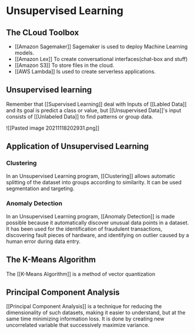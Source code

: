 # Unsupervised Learning 
## The CLoud Toolbox 
* [[Amazon Sagemaker]]
Sagemaker is used to deploy Machine Learning models. 
* [[Amazon Lex]]
To create conversational interfaces(chat-box and stuff)
* [[Amazon S3]] 
To store files in the cloud. 
* [[AWS Lambda]]
Is used to create serverless applications. 

## Unsupervised learning 
Remember that [[Supervised Learning]] deal with Inputs of [[Labled Data]] and its goal is predict a class or value, but [[Unsupervised Data]]'s input consists of [[Unlabeled Data]] to find patterns or group data. 

![[Pasted image 20211118202931.png]]

## Application of Unsupervised Learning 

### Clustering 
In an Unsupervised Learning program, [[Clustering]] allows automatic splitting of the dataset into groups according to similarity. It can be used segmentation and targeting. 

### Anomaly Detection 
In an Unsupervised Learning program, [[Anomaly Detection]] is made possible because it automatically discover unusual data points in a dataset. It has been used for the identification of fraudulent transactions, discovering fault pieces of hardware, and identifying on outlier caused by a human error during data entry. 

## The K-Means Algorithm 

The [[K-Means Algorithm]] is a method of vector quantization 

## Principal Component Analysis 
[[Principal Component Analysis]] is a technique for reducing the dimensionality of such datasets, making it easier to understand, but at the same time minimizing information loss. 
It is done by creating new uncorrelated variable that successively maximize variance. [](https://royalsocietypublishing.org/doi/10.1098/rsta.2015.0202)




